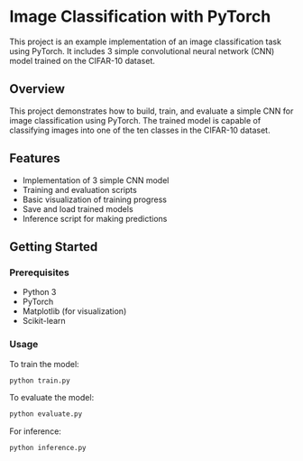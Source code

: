 # Image Classification with PyTorch

This project is an example implementation of an image classification task using PyTorch. It includes 3 simple convolutional neural network (CNN) model trained on the CIFAR-10 dataset.

## Overview

This project demonstrates how to build, train, and evaluate a simple CNN for image classification using PyTorch. The trained model is capable of classifying images into one of the ten classes in the CIFAR-10 dataset.

## Features

- Implementation of 3 simple CNN model
- Training and evaluation scripts
- Basic visualization of training progress
- Save and load trained models
- Inference script for making predictions

## Getting Started

### Prerequisites

- Python 3
- PyTorch
- Matplotlib (for visualization)
- Scikit-learn

### Usage
To train the model:
```bash
python train.py
```
To evaluate the model:
```bash
python evaluate.py
```
For inference:
```bash
python inference.py
```


